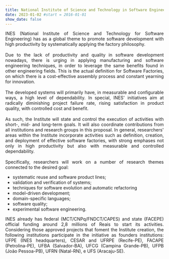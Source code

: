 ```yaml
---
title: National Institute of Science and Technology in Software Engineering | Current Project
date: 2023-01-02 #start = 2016-01-01
show_date: false
---
```


<div align="justify">INES (National Institute of Science and Technology for Software Engineering) has as a global theme to promote software development with high productivity by systematically applying the factory philosophy.</div>

<!--more-->

<br>

<div align="justify">Due to the lack of productivity and quality in software development nowadays, there is urging in applying manufacturing and software engineering techniques, in order to leverage the same benefits found in other engineering fields. This is the actual definition for Software Factories, on which there is a cost-effective assembly process and constant yearning for innovation.</div>

<br>

<div align="justify">The developed systems will primarily have, in measurable and configurable ways, a high level of dependability. In special, INES' initiatives aim at radically diminishing project failure rate, rising satisfaction in product quality, with controlled cost and benefit.</div>

<br>

<div align="justify">As such, the Institute will state and control the execution of activities with short-, mid- and long-term goals. It will also coordinate contributions from all institutions and research groups in this proposal. In general, researchers' areas within the Institute incorporate activities such as definition, creation, and deployment of effective software factories, with strong emphases not only in high productivity but also with measurable and controlled dependability.</div>

<br>

<div align="justify">Specifically, researchers will work on a number of research themes connected to the desired goal:</div>

<ul>
	<li>systematic reuse and software product lines;</li>
	<li>validation and verification of systems;</li>
	<li>techniques for software evolution and automatic refactoring</li>
	<li>model-driven development;</li>
	<li>domain-specific languages;</li>
	<li>software quality;</li>
	<li>experimental software engineering.</li>
</ul>

<div align="justify">INES already has federal (MCT/CNPq/FNDCT/CAPES) and state (FACEPE) official funding around 2,8 millions of Reais to start its activities. Considering those approved projects that foment the Institute creation, the following institutions participate in the initiative as founders institutions: UFPE (INES headquarters), CESAR and UFRPE (Recife-PE), FACAPE (Petrolina-PE), UFBA (Salvador-BA), UFCG (Campina Grande-PB), UFPB (João Pessoa-PB), UFRN (Natal-RN), e UFS (Aracaju-SE).</div>
